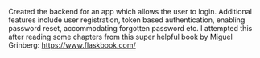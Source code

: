 Created the backend for an app which allows the user to login. Additional features include user registration, token based authentication, enabling password reset, accommodating forgotten password etc.
I attempted this after reading some chapters from this super helpful book by Miguel Grinberg: https://www.flaskbook.com/
